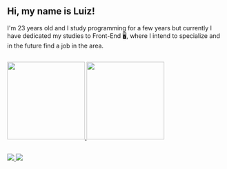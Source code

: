 ## Hi, my name is Luiz!


I'm 23 years old and I study programming for a few years but currently I have dedicated my studies to Front-End 🖥️,
where I intend to specialize and in the future find a job in the area. 

##

<div>
  <a href="https://github.com/luizedu-ms">
  <img height="180em" src="https://github-readme-stats.vercel.app/api?username=luizedu-ms&show_icons=true&theme=dark&include_all_commits=true&count_private=true" />
  <img height="180em" src="https://github-readme-stats.vercel.app/api/top-langs/?username=luizedu-ms&layout=compact&langs_count=16&theme=dark" /> </a>
</div>

  
 ##
  

<div>
  <a href="https://www.linkedin.com/in/luizms/"><img src="https://img.shields.io/badge/LinkedIn-0077B5?style=for-the-badge&logo=linkedin&logoColor=white"/>   </a>
  <a href="https://www.instagram.com/luizedu.ms/?hl=pt"> <img src="https://img.shields.io/badge/Instagram-E4405F?style=for-the-badge&logo=instagram&logoColor=white"/></a>
</div>
<!---
luizedu-ms/luizedu-ms is a ✨ special ✨ repository because its `README.md` (this file) appears on your GitHub profile.
You can click the Preview link to take a look at your changes.
--->
